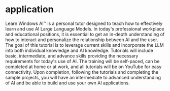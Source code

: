# application
Learn Windows AI™ is a personal tutor designed to teach how to effectively learn and use AI Large Language Models. In today's professional workplace and educational positions, it is essential to get an in-depth understanding of how to interact and personalize the relationship between AI and the user. The goal of this tutorial is to leverage current skills and incorporate the LLM into both individual knowledge and AI knowledge. Tutorials will include basic, intermediate, and advance skills providing the necessary requirements for today's use of AI. The training will be self-paced, can be completed at home or at work, and all tutorials will be on YouTube for easy connectivity. Upon completion, following the tutorials and completing the sample projects, you will have an intermediate to advanced understanding of AI and be able to build and use your own AI applications.
